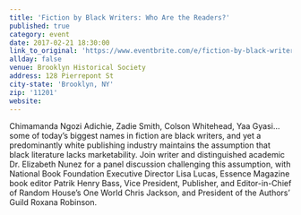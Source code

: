 ```yaml
---
title: 'Fiction by Black Writers: Who Are the Readers?'
published: true
category: event
date: 2017-02-21 18:30:00
link_to_original: 'https://www.eventbrite.com/e/fiction-by-black-writers-who-are-the-readers-tickets-29534291862'
allday: false
venue: Brooklyn Historical Society
address: 128 Pierrepont St
city-state: 'Brooklyn, NY'
zip: '11201'
website:
---
```



Chimamanda Ngozi Adichie, Zadie Smith, Colson Whitehead, Yaa Gyasi…some of today’s biggest names in fiction are black writers, and yet a predominantly white publishing industry maintains the assumption that black literature lacks marketability. Join writer and distinguished academic Dr. Elizabeth Nunez for a panel discussion challenging this assumption, with National Book Foundation Executive Director Lisa Lucas, Essence Magazine book editor Patrik Henry Bass, Vice President, Publisher, and Editor-in-Chief of Random House’s One World Chris Jackson, and President of the Authors’ Guild Roxana Robinson.